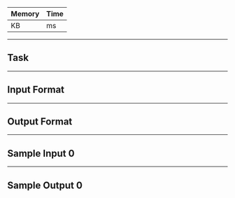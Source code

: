 []()

| Memory | Time |
| ----- | -------- |
| KB| ms

---

## Task

---

## Input Format

---

## Output Format

---

## Sample Input 0

---

## Sample Output 0
